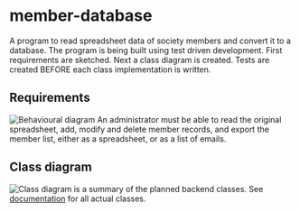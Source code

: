 # member-database
A program to read spreadsheet data of society members and convert it to a database. The program is being built using test driven development. First requirements are sketched. Next a class diagram is created. Tests are created BEFORE each class implementation is written. 

## Requirements
![Behavioural diagram](documentation/ulm/requirements.png)
An administrator must be able to read the original spreadsheet, add, modify and delete member records, and export the member list, either as a spreadsheet, or as a list of emails.

## Class diagram
![Class diagram](documentation/ulm/classes.png) is a summary of the planned backend classes. See [documentation](documentation/html) for all actual classes.
